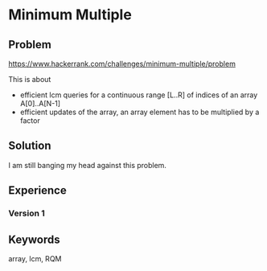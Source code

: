 # Minimum Multiple

## Problem
https://www.hackerrank.com/challenges/minimum-multiple/problem

This is about 
- efficient lcm queries for a continuous range [L..R] of indices of an array A[0]..A[N-1]
- efficient updates of the array, an array element has to be multiplied by a factor

## Solution
I am still banging my head against this problem.

## Experience

### Version 1


## Keywords
array, lcm, RQM
